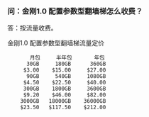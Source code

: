 ### 问：金刚1.0 配置参数型翻墙梯怎么收费？

答：按流量收费。

   金刚1.0 配置参数型翻墙梯流量定价



           月包     半年包       年包
          30GB     180GB      360GB
         $3.00    $15.00     $27.00
          90GB     540GB     1080GB
         $4.50    $22.50     $40.00
         300GB    1800GB     3600GB
         $9.20    $46.00     $82.00
        3000GB   18000GB    36000GB
        $23.50   $117.50    $212.00
